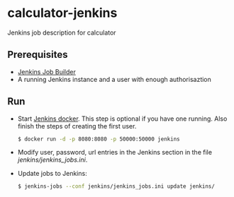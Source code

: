 # calculator-jenkins
Jenkins job description for calculator

## Prerequisites
* [Jenkins Job Builder](https://docs.openstack.org/infra/jenkins-job-builder/index.html)
* A running Jenkins instance and a user with enough authorisaztion

## Run

* Start [Jenkins docker](https://hub.docker.com/_/jenkins/). This step is optional if you have one running. Also finish the steps of creating the first user.

  ```sh
  $ docker run -d -p 8080:8080 -p 50000:50000 jenkins
  ```

* Modify user, password, url entries in the Jenkins section in the file _jenkins/jenkins_jobs.ini_.

* Update jobs to Jenkins:

  ```sh
  $ jenkins-jobs --conf jenkins/jenkins_jobs.ini update jenkins/
  ```

